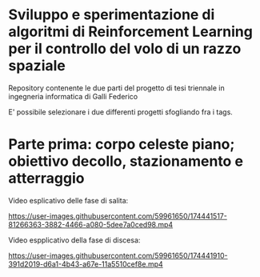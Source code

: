 # Sviluppo e sperimentazione di algoritmi di Reinforcement Learning per il controllo del volo di un razzo spaziale


Repository contenente le due parti del progetto di tesi triennale in ingegneria informatica di Galli Federico


E' possibile selezionare i due differenti progetti sfogliando fra i tags.

# Parte prima: corpo celeste piano; obiettivo decollo, stazionamento e atterraggio

Video esplicativo delle fase di salita:

https://user-images.githubusercontent.com/59961650/174441517-81266363-3882-4466-a080-5dee7a0ced98.mp4

Video espplicativo della fase di discesa:



https://user-images.githubusercontent.com/59961650/174441910-391d2019-d6a1-4b43-a67e-11a5510cef8e.mp4

